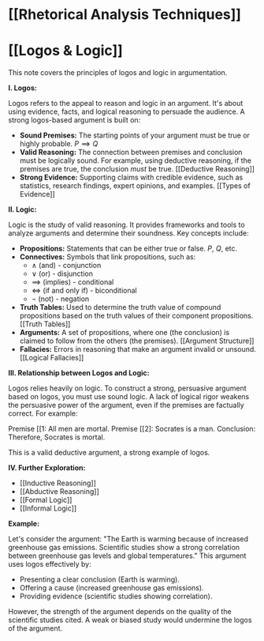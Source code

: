 # [[Rhetorical Analysis Techniques]]
# [[Logos & Logic]]

This note covers the principles of logos and logic in argumentation.

**I. Logos:**

Logos refers to the appeal to reason and logic in an argument.  It's about using evidence, facts, and logical reasoning to persuade the audience.  A strong logos-based argument is built on:

* **Sound Premises:**  The starting points of your argument must be true or highly probable. $P \implies Q$
* **Valid Reasoning:** The connection between premises and conclusion must be logically sound.  For example, using deductive reasoning, if the premises are true, the conclusion *must* be true. [[Deductive Reasoning]]
* **Strong Evidence:** Supporting claims with credible evidence, such as statistics, research findings, expert opinions, and examples. [[Types of Evidence]]

**II. Logic:**

Logic is the study of valid reasoning.  It provides frameworks and tools to analyze arguments and determine their soundness. Key concepts include:

* **Propositions:** Statements that can be either true or false.  $P$, $Q$, etc.
* **Connectives:** Symbols that link propositions, such as:
    * $\land$ (and) - conjunction
    * $\lor$ (or) - disjunction
    * $\implies$ (implies) - conditional
    * $\iff$ (if and only if) - biconditional
    * $\neg$ (not) - negation
* **Truth Tables:** Used to determine the truth value of compound propositions based on the truth values of their component propositions. [[Truth Tables]]
* **Arguments:** A set of propositions, where one (the conclusion) is claimed to follow from the others (the premises). [[Argument Structure]]
* **Fallacies:** Errors in reasoning that make an argument invalid or unsound. [[Logical Fallacies]]

**III. Relationship between Logos and Logic:**

Logos relies heavily on logic.  To construct a strong, persuasive argument based on logos, you must use sound logic.  A lack of logical rigor weakens the persuasive power of the argument, even if the premises are factually correct.  For example:

Premise [[1: All men are mortal.
Premise [[2]: Socrates is a man.
Conclusion: Therefore, Socrates is mortal.

This is a valid deductive argument, a strong example of logos.

**IV.  Further Exploration:**

* [[Inductive Reasoning]]
* [[Abductive Reasoning]]
* [[Formal Logic]]
* [[Informal Logic]]


**Example:**

Let's consider the argument: "The Earth is warming because of increased greenhouse gas emissions.  Scientific studies show a strong correlation between greenhouse gas levels and global temperatures."  This argument uses logos effectively by:

* Presenting a clear conclusion (Earth is warming).
* Offering a cause (increased greenhouse gas emissions).
* Providing evidence (scientific studies showing correlation).

However, the strength of the argument depends on the quality of the scientific studies cited.  A weak or biased study would undermine the logos of the argument.
